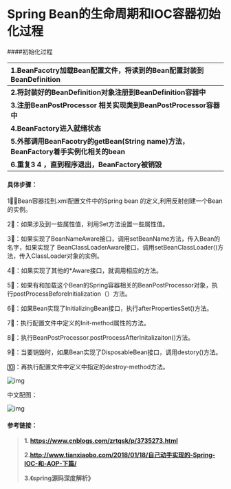 # Spring Bean的生命周期和IOC容器初始化过程

####初始化过程

| **1.BeanFacotry加载Bean配置文件，将读到的Bean配置封装到BeanDefinition** |
| :----------------------------------------------------------- |
| **2.将封装好的BeanDefinition对象注册到BeanDefinition容器中** |
| **3.注册BeanPostProcessor 相关实现类到BeanPostProcessor容器中** |
| **4.BeanFactory进入就绪状态**                                |
| **5.外部调用BeanFacotry的getBean(String name)方法，BeanFactory着手实例化相关的bean** |
| **6.重复3 4 ，直到程序退出，BeanFactory被销毁**              |

#### 具体步骤：

1⃣️：Bean容器找到.xml配置文件中的Spring bean 的定义,利用反射创建一个Bean的实例。

2⃣️：如果涉及到一些属性值，利用Set方法设置一些属性值。

3⃣️：如果实现了BeanNameAware接口，调用setBeanName方法，传入Bean的名字，如果实现了	  BeanClassLoaderAware接口，调用setBeanClassLoader()方法，传入ClassLoader对象的实例。

4⃣️：如果实现了其他的*Aware接口，就调用相应的方法。

5⃣️：如果有和加载这个Bean的Spring容器相关的BeanPostProcessor对象，执行postProcessBeforeInitialization（）方法。

6⃣️：如果Bean实现了InitializingBean接口，执行afterPropertiesSet()方法。

7⃣️：执行配置文件中定义的Init-method属性的方法。

8⃣️：执行BeanPostProcessor.postProcessAfterInitalizaiton()方法。

9⃣️：当要销毁时，如果Bean实现了DisposableBean接口，调用destory()方法。

🔟：再执行配置文件中定义中指定的destroy-method方法。

![img](http://my-blog-to-use.oss-cn-beijing.aliyuncs.com/18-9-17/48376272.jpg)

中文配图：

![img](http://my-blog-to-use.oss-cn-beijing.aliyuncs.com/18-9-17/5496407.jpg)

#### 参考链接：

> **1. https://www.cnblogs.com/zrtqsk/p/3735273.html**
>
> **2.http://www.tianxiaobo.com/2018/01/18/自己动手实现的-Spring-IOC-和-AOP-下篇/**
>
> **3.《spring源码深度解析》**

